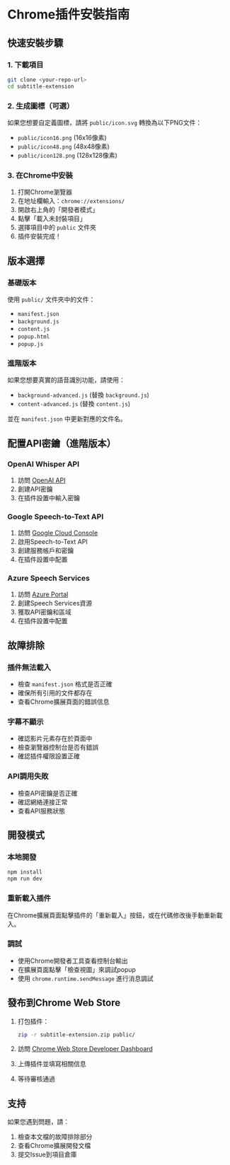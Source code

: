 # Chrome插件安裝指南

## 快速安裝步驟

### 1. 下載項目
```bash
git clone <your-repo-url>
cd subtitle-extension
```

### 2. 生成圖標（可選）
如果您想要自定義圖標，請將 `public/icon.svg` 轉換為以下PNG文件：
- `public/icon16.png` (16x16像素)
- `public/icon48.png` (48x48像素)  
- `public/icon128.png` (128x128像素)

### 3. 在Chrome中安裝

1. 打開Chrome瀏覽器
2. 在地址欄輸入：`chrome://extensions/`
3. 開啟右上角的「開發者模式」
4. 點擊「載入未封裝項目」
5. 選擇項目中的 `public` 文件夾
6. 插件安裝完成！

## 版本選擇

### 基礎版本
使用 `public/` 文件夾中的文件：
- `manifest.json`
- `background.js`
- `content.js`
- `popup.html`
- `popup.js`

### 進階版本
如果您想要真實的語音識別功能，請使用：
- `background-advanced.js` (替換 `background.js`)
- `content-advanced.js` (替換 `content.js`)

並在 `manifest.json` 中更新對應的文件名。

## 配置API密鑰（進階版本）

### OpenAI Whisper API
1. 訪問 [OpenAI API](https://platform.openai.com/api-keys)
2. 創建API密鑰
3. 在插件設置中輸入密鑰

### Google Speech-to-Text API
1. 訪問 [Google Cloud Console](https://console.cloud.google.com/)
2. 啟用Speech-to-Text API
3. 創建服務帳戶和密鑰
4. 在插件設置中配置

### Azure Speech Services
1. 訪問 [Azure Portal](https://portal.azure.com/)
2. 創建Speech Services資源
3. 獲取API密鑰和區域
4. 在插件設置中配置

## 故障排除

### 插件無法載入
- 檢查 `manifest.json` 格式是否正確
- 確保所有引用的文件都存在
- 查看Chrome擴展頁面的錯誤信息

### 字幕不顯示
- 確認影片元素存在於頁面中
- 檢查瀏覽器控制台是否有錯誤
- 確認插件權限設置正確

### API調用失敗
- 檢查API密鑰是否正確
- 確認網絡連接正常
- 查看API服務狀態

## 開發模式

### 本地開發
```bash
npm install
npm run dev
```

### 重新載入插件
在Chrome擴展頁面點擊插件的「重新載入」按鈕，或在代碼修改後手動重新載入。

### 調試
- 使用Chrome開發者工具查看控制台輸出
- 在擴展頁面點擊「檢查視圖」來調試popup
- 使用 `chrome.runtime.sendMessage` 進行消息調試

## 發布到Chrome Web Store

1. 打包插件：
   ```bash
   zip -r subtitle-extension.zip public/
   ```

2. 訪問 [Chrome Web Store Developer Dashboard](https://chrome.google.com/webstore/devconsole/)

3. 上傳插件並填寫相關信息

4. 等待審核通過

## 支持

如果您遇到問題，請：
1. 檢查本文檔的故障排除部分
2. 查看Chrome擴展開發文檔
3. 提交Issue到項目倉庫 
